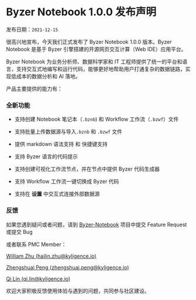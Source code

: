 # Byzer Notebook 1.0.0 发布声明

发布日期：`2021-12-15`

很高兴地宣布，今天我们正式发布了 Byzer Notebook 1.0.0 版本。Byzer Notebook 是基于 Byzer 引擎搭建的开源网页交互计算（Web IDE）应用平台。

Byzer Notebook 为业务分析师、数据科学家和 IT 工程师提供了统一的平台和语言，支持交互式地编写和运行代码，能够更好地帮助用户打通复杂的数据链路，实现低成本的数据分析和 AI 落地。

产品主要提供的能力有：

### 全新功能

- 支持创建 Notebook 笔记本（`.bznb`) 和 Workflow 工作流（`.bzwf`）文件
- 支持批量上传数据源与导入`.bznb` 和 `.bzwf` 文件
- 提供 markdown 语法支持 和 快捷键支持
- 支持 Byzer 语言的代码提示
- 支持创建可视化工作流节点，并在节点中提供 Byzer 代码生成器
- 支持 Workflow 工作流一键切换成 Byzer 代码

- 支持在 **设置** 中交互式连接外部数据源

### 反馈

如果您遇到疑问或者问题，请到 [Byzer-Notebook](https://github.com/byzer-org/byzer-notebook) 项目中提交 Feature Request 或提交 Bug

或者联系 PMC Member：

[William Zhu (hailin.zhu@kyligence.io)](mailto:hailin.zhu@kyligence.io)

[Zhengshuai Peng (zhengshuai.peng@kyligence.io)](mailto:zhengshuai.peng@kyligence.io)

[Qi Lin (qi.lin@kyligence.io)](mailto:qi.lin@kyligence.io)



欢迎大家积极反馈使用体验与遇到的问题，共同参与社区建设。



